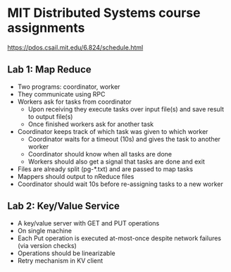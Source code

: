 # MIT Distributed Systems course assignments

<https://pdos.csail.mit.edu/6.824/schedule.html>

## Lab 1: Map Reduce

* Two programs: coordinator, worker
* They communicate using RPC
* Workers ask for tasks from coordinator
  * Upon receiving they execute tasks over input file(s) and save result to output file(s)
  * Once finished workers ask for another task
* Coordinator keeps track of which task was given to which worker
  * Coordinator waits for a timeout (10s) and gives the task to another worker
  * Coordinator should know when all tasks are done
  * Workers should also get a signal that tasks are done and exit
* Files are already split (pg-*.txt) and are passed to map tasks
* Mappers should output to nReduce files
* Coordinator should wait 10s before re-assigning tasks to a new worker

## Lab 2: Key/Value Service

* A key/value server with GET and PUT operations
* On single machine
* Each Put operation is executed at-most-once despite network failures (via version checks)
* Operations should be linearizable
* Retry mechanism in KV client
